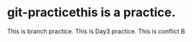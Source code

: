 # git-practicethis is a practice.
This is branch practice.
This is Day3 practice.
This is conflict B
